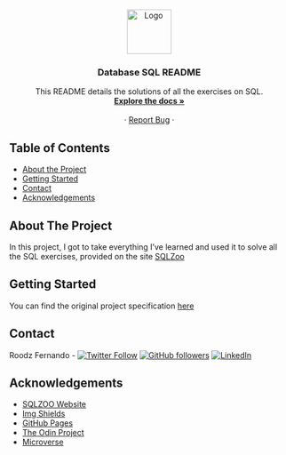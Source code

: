 <!-- PROJECT LOGO -->
<br />
<p align="center">
  <a href="https://github.com/RoodzFernando/database-course">
    <img src="https://p7.hiclipart.com/preview/747/798/387/5bbf4dc6cf22a-thumbnail.jpg" alt="Logo" width="80" height="80">
  </a>

  <h3 align="center">Database SQL README</h3>

  <p align="center">
    This README details the solutions of all the exercises on SQL.
    <br />
    <a href="https://github.com/RoodzFernando/database-course"><strong>Explore the docs »</strong></a>
    <br />
    <br />
    ·
    <a href="https://github.com/RoodzFernando/database-course/issues">Report Bug</a>
    ·
  </p>
</p>



<!-- TABLE OF CONTENTS -->
## Table of Contents

* [About the Project](#about-the-project)
* [Getting Started](#getting-started)
* [Contact](#contact)
* [Acknowledgements](#acknowledgements)



<!-- ABOUT THE PROJECT -->
## About The Project


In this project, I got to take everything I’ve learned and used it to solve all the SQL exercises,
provided on the site [SQLZoo](https://sqlzoo.net)


<!-- GETTING STARTED -->
## Getting Started

You can find the original project specification [here](https://www.theodinproject.com/courses/databases/lessons/sql)


<!-- CONTACT -->
## Contact

Roodz Fernando - [![Twitter Follow](https://img.shields.io/twitter/follow/RoodzFernando?label=Roodz%20Fernando&style=social)](https://twitter.com/RoodzFernando) [![GitHub followers](https://img.shields.io/github/followers/RoodzFernando?label=Roodz%20Fernando&style=social)](https://github.com/RoodzFernando) [![LinkedIn](https://img.shields.io/badge/-LinkedIn-black.svg?style=flat-square&logo=linkedin&colorB=555)](https://www.linkedin.com/in/roodz-fernando-fleurant/)



<!-- ACKNOWLEDGEMENTS -->
## Acknowledgements
* [SQLZOO Website](https://sqlzoo.net/)
* [Img Shields](https://shields.io)
* [GitHub Pages](https://pages.github.com)
* [The Odin Project](https://www.theodinproject.com/)
* [Microverse](https://www.microverse.org/)
